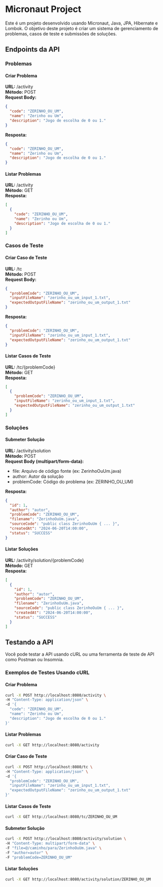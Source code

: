 # Micronaut Project

Este é um projeto desenvolvido usando Micronaut, Java, JPA, Hibernate e Lombok. O objetivo deste projeto é criar um sistema de gerenciamento de problemas, casos de teste e submissões de soluções.

## Endpoints da API

### Problemas

#### Criar Problema

**URL:** /activity  
**Método:** POST  
**Request Body:**

```json
{
  "code": "ZERINHO_OU_UM",
  "name": "Zerinho ou Um",
  "description": "Jogo de escolha de 0 ou 1."
}
```

**Resposta:**

```json
{
  "code": "ZERINHO_OU_UM",
  "name": "Zerinho ou Um",
  "description": "Jogo de escolha de 0 ou 1."
}
```

#### Listar Problemas

**URL:** /activity  
**Método:** GET  
**Resposta:**

```json
[
  {
    "code": "ZERINHO_OU_UM",
    "name": "Zerinho ou Um",
    "description": "Jogo de escolha de 0 ou 1."
  }
]
```

### Casos de Teste

#### Criar Caso de Teste

**URL:** /tc  
**Método:** POST  
**Request Body:**

```json
{
  "problemCode": "ZERINHO_OU_UM",
  "inputFileName": "zerinho_ou_um_input_1.txt",
  "expectedOutputFileName": "zerinho_ou_um_output_1.txt"
}
```

**Resposta:**

```json
{
  "problemCode": "ZERINHO_OU_UM",
  "inputFileName": "zerinho_ou_um_input_1.txt",
  "expectedOutputFileName": "zerinho_ou_um_output_1.txt"
}
```

#### Listar Casos de Teste

**URL:** /tc/{problemCode}  
**Método:** GET  
**Resposta:**

```json
[
  {
    "problemCode": "ZERINHO_OU_UM",
    "inputFileName": "zerinho_ou_um_input_1.txt",
    "expectedOutputFileName": "zerinho_ou_um_output_1.txt"
  }
]
```

### Soluções

#### Submeter Solução

**URL:** /activity/solution  
**Método:** POST  
**Request Body (multipart/form-data):**

- file: Arquivo de código fonte (ex: ZerinhoOuUm.java)
- author: Autor da solução
- problemCode: Código do problema (ex: ZERINHO_OU_UM)

**Resposta:**

```json
{
  "id": 1,
  "author": "autor",
  "problemCode": "ZERINHO_OU_UM",
  "filename": "ZerinhoOuUm.java",
  "sourceCode": "public class ZerinhoOuUm { ... }",
  "createdAt": "2024-06-20T14:00:00",
  "status": "SUCCESS"
}
```

#### Listar Soluções

**URL:** /activity/solution/{problemCode}  
**Método:** GET  
**Resposta:**

```json
[
  {
    "id": 1,
    "author": "autor",
    "problemCode": "ZERINHO_OU_UM",
    "filename": "ZerinhoOuUm.java",
    "sourceCode": "public class ZerinhoOuUm { ... }",
    "createdAt": "2024-06-20T14:00:00",
    "status": "SUCCESS"
  }
]
```

## Testando a API

Você pode testar a API usando cURL ou uma ferramenta de teste de API como Postman ou Insomnia.

### Exemplos de Testes Usando cURL

#### Criar Problema

```bash
curl -X POST http://localhost:8080/activity \
-H "Content-Type: application/json" \
-d '{
  "code": "ZERINHO_OU_UM",
  "name": "Zerinho ou Um",
  "description": "Jogo de escolha de 0 ou 1."
}'
```

#### Listar Problemas

```bash
curl -X GET http://localhost:8080/activity
```

#### Criar Caso de Teste

```bash
curl -X POST http://localhost:8080/tc \
-H "Content-Type: application/json" \
-d '{
  "problemCode": "ZERINHO_OU_UM",
  "inputFileName": "zerinho_ou_um_input_1.txt",
  "expectedOutputFileName": "zerinho_ou_um_output_1.txt"
}'
```

#### Listar Casos de Teste

```bash
curl -X GET http://localhost:8080/tc/ZERINHO_OU_UM
```

#### Submeter Solução

```bash
curl -X POST http://localhost:8080/activity/solution \
-H "Content-Type: multipart/form-data" \
-F "file=@/caminho/para/ZerinhoOuUm.java" \
-F "author=autor" \
-F "problemCode=ZERINHO_OU_UM"
```

#### Listar Soluções

```bash
curl -X GET http://localhost:8080/activity/solution/ZERINHO_OU_UM
```

